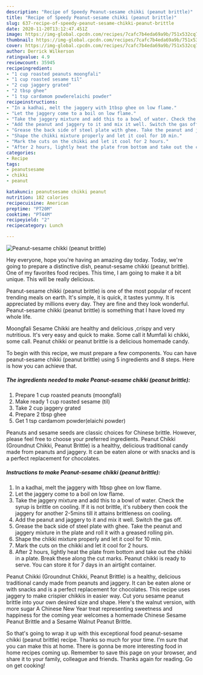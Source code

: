 ```yaml
---
description: "Recipe of Speedy Peanut-sesame chikki (peanut brittle)"
title: "Recipe of Speedy Peanut-sesame chikki (peanut brittle)"
slug: 637-recipe-of-speedy-peanut-sesame-chikki-peanut-brittle
date: 2020-11-20T13:12:47.451Z
image: https://img-global.cpcdn.com/recipes/7cafc7b4eda69a9b/751x532cq70/peanut-sesame-chikki-peanut-brittle-recipe-main-photo.jpg
thumbnail: https://img-global.cpcdn.com/recipes/7cafc7b4eda69a9b/751x532cq70/peanut-sesame-chikki-peanut-brittle-recipe-main-photo.jpg
cover: https://img-global.cpcdn.com/recipes/7cafc7b4eda69a9b/751x532cq70/peanut-sesame-chikki-peanut-brittle-recipe-main-photo.jpg
author: Derrick Wilkerson
ratingvalue: 4.9
reviewcount: 35945
recipeingredient:
- "1 cup roasted peanuts moongfali"
- "1 cup roasted sesame til"
- "2 cup jaggery grated"
- "2 tbsp ghee"
- "1 tsp cardamom powderelaichi powder"
recipeinstructions:
- "In a kadhai, melt the jaggery with 1tbsp ghee on low flame."
- "Let the jaggery come to a boil on low flame."
- "Take the jaggery mixture and add this to a bowl of water. Check the syrup is brittle on cooling. If it is not brittle, it&#39;s rubbery then cook the jaggery for another 2-5mins till it attains brittleness on cooling."
- "Add the peanut and jaggery to it and mix it well. Switch the gas off."
- "Grease the back side of steel plate with ghee. Take the peanut and jaggery mixture in the plate and roll it with a greased rolling pin."
- "Shape the chikki mixture properly and let it cool for 10 min."
- "Mark the cuts on the chikki and let it cool for 2 hours."
- "After 2 hours, lightly heat the plate from bottom and take out the chikki in a plate. Break these along the cut marks. Peanut chikki is ready to serve. You can store it for 7 days in an airtight container."
categories:
- Recipe
tags:
- peanutsesame
- chikki
- peanut

katakunci: peanutsesame chikki peanut 
nutrition: 182 calories
recipecuisine: American
preptime: "PT20M"
cooktime: "PT44M"
recipeyield: "2"
recipecategory: Lunch

---
```



![Peanut-sesame chikki (peanut brittle)](https://img-global.cpcdn.com/recipes/7cafc7b4eda69a9b/751x532cq70/peanut-sesame-chikki-peanut-brittle-recipe-main-photo.jpg)

Hey everyone, hope you're having an amazing day today. Today, we're going to prepare a distinctive dish, peanut-sesame chikki (peanut brittle). One of my favorites food recipes. This time, I am going to make it a bit unique. This will be really delicious.

Peanut-sesame chikki (peanut brittle) is one of the most popular of recent trending meals on earth. It's simple, it is quick, it tastes yummy. It is appreciated by millions every day. They are fine and they look wonderful. Peanut-sesame chikki (peanut brittle) is something that I have loved my whole life.

Moongfali Sesame Chikki are healthy and delicious ,crispy and very nutritious. It&#39;s very easy and quick to make. Some call it Mumfali ki chikki, some call. Peanut chikki or peanut brittle is a delicious homemade candy.


To begin with this recipe, we must prepare a few components. You can have peanut-sesame chikki (peanut brittle) using 5 ingredients and 8 steps. Here is how you can achieve that.

<!--inarticleads1-->

##### The ingredients needed to make Peanut-sesame chikki (peanut brittle):

1. Prepare 1 cup roasted peanuts (moongfali)
1. Make ready 1 cup roasted sesame (til)
1. Take 2 cup jaggery grated
1. Prepare 2 tbsp ghee
1. Get 1 tsp cardamom powder(elaichi powder)


Peanuts and sesame seeds are classic choices for Chinese brittle. However, please feel free to choose your preferred ingredients. Peanut Chikki (Groundnut Chikki, Peanut Brittle) is a healthy, delicious traditional candy made from peanuts and jaggery. It can be eaten alone or with snacks and is a perfect replacement for chocolates. 

<!--inarticleads2-->

##### Instructions to make Peanut-sesame chikki (peanut brittle):

1. In a kadhai, melt the jaggery with 1tbsp ghee on low flame.
1. Let the jaggery come to a boil on low flame.
1. Take the jaggery mixture and add this to a bowl of water. Check the syrup is brittle on cooling. If it is not brittle, it&#39;s rubbery then cook the jaggery for another 2-5mins till it attains brittleness on cooling.
1. Add the peanut and jaggery to it and mix it well. Switch the gas off.
1. Grease the back side of steel plate with ghee. Take the peanut and jaggery mixture in the plate and roll it with a greased rolling pin.
1. Shape the chikki mixture properly and let it cool for 10 min.
1. Mark the cuts on the chikki and let it cool for 2 hours.
1. After 2 hours, lightly heat the plate from bottom and take out the chikki in a plate. Break these along the cut marks. Peanut chikki is ready to serve. You can store it for 7 days in an airtight container.


Peanut Chikki (Groundnut Chikki, Peanut Brittle) is a healthy, delicious traditional candy made from peanuts and jaggery. It can be eaten alone or with snacks and is a perfect replacement for chocolates. This recipe uses jaggery to make crispier chikkis in easier way. Cut yoru sesame peanut brittle into your own desired size and shape. Here&#39;s the walnut version, with more sugar A Chinese New Year treat representing sweetness and happiness for the coming year welcomes a homemade Chinese Sesame Peanut Brittle and a Sesame Walnut Peanut Brittle. 

So that's going to wrap it up with this exceptional food peanut-sesame chikki (peanut brittle) recipe. Thanks so much for your time. I'm sure that you can make this at home. There is gonna be more interesting food in home recipes coming up. Remember to save this page on your browser, and share it to your family, colleague and friends. Thanks again for reading. Go on get cooking!
